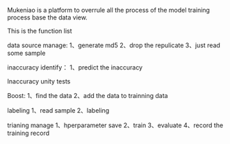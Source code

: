 Mukeniao is a platform to overrule all the process of the model training process base the data view.

This is the function list

data source manage:
1、generate md5
2、drop the repulicate
3、just read some  sample

inaccuracy identify：
1、predict the inaccuracy

Inaccuracy unity tests

Boost:
1、find the data
2、add the data to trainning data

labeling
1、read sample
2、labeling

trianing manage
1、hperparameter save
2、train
3、evaluate
4、record the training record